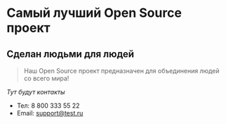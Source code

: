 # Самый лучший Open Source проект

## Сделан людьми для людей

> Наш Open Source проект предназначен для объединения людей со всего мира!

_Тут будут контакты_
- Тел: 8 800 333 55 22
 - Email: support@test.ru
